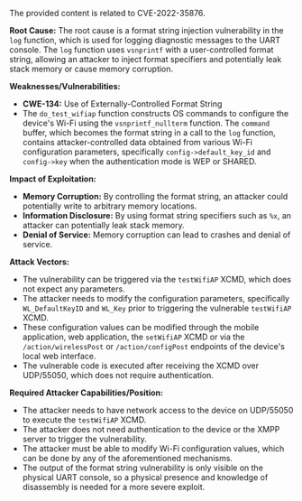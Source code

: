 The provided content is related to CVE-2022-35876.

**Root Cause:**
The root cause is a format string injection vulnerability in the `log` function, which is used for logging diagnostic messages to the UART console. The `log` function uses `vsnprintf` with a user-controlled format string, allowing an attacker to inject format specifiers and potentially leak stack memory or cause memory corruption.

**Weaknesses/Vulnerabilities:**
- **CWE-134:** Use of Externally-Controlled Format String
- The `do_test_wifiap` function constructs OS commands to configure the device's Wi-Fi using the `vsnprintf_nullterm` function. The `command` buffer, which becomes the format string in a call to the `log` function, contains attacker-controlled data obtained from various Wi-Fi configuration parameters, specifically `config->default_key_id` and `config->key` when the authentication mode is WEP or SHARED.

**Impact of Exploitation:**
- **Memory Corruption:** By controlling the format string, an attacker could potentially write to arbitrary memory locations.
- **Information Disclosure:** By using format string specifiers such as `%x`, an attacker can potentially leak stack memory.
- **Denial of Service:**  Memory corruption can lead to crashes and denial of service.

**Attack Vectors:**
- The vulnerability can be triggered via the `testWifiAP` XCMD, which does not expect any parameters.
- The attacker needs to modify the configuration parameters, specifically  `WL_DefaultKeyID` and `WL_Key` prior to triggering the vulnerable `testWifiAP` XCMD.
- These configuration values can be modified through the mobile application, web application, the `setWifiAP` XCMD or via the `/action/wirelessPost` or `/action/configPost` endpoints of the device's local web interface.
- The vulnerable code is executed after receiving the XCMD over UDP/55050, which does not require authentication.

**Required Attacker Capabilities/Position:**
- The attacker needs to have network access to the device on UDP/55050 to execute the `testWifiAP` XCMD.
- The attacker does not need authentication to the device or the XMPP server to trigger the vulnerability.
- The attacker must be able to modify Wi-Fi configuration values, which can be done by any of the aforementioned mechanisms.
- The output of the format string vulnerability is only visible on the physical UART console, so a physical presence and knowledge of disassembly is needed for a more severe exploit.